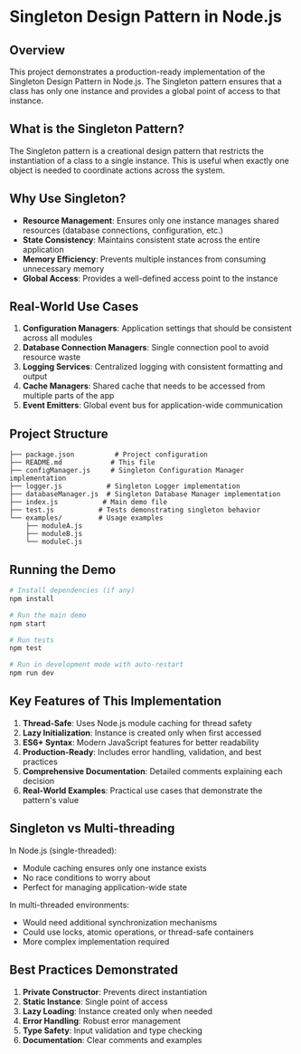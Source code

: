 # Singleton Design Pattern in Node.js

## Overview

This project demonstrates a production-ready implementation of the Singleton Design Pattern in Node.js. The Singleton pattern ensures that a class has only one instance and provides a global point of access to that instance.

## What is the Singleton Pattern?

The Singleton pattern is a creational design pattern that restricts the instantiation of a class to a single instance. This is useful when exactly one object is needed to coordinate actions across the system.

## Why Use Singleton?

- **Resource Management**: Ensures only one instance manages shared resources (database connections, configuration, etc.)
- **State Consistency**: Maintains consistent state across the entire application
- **Memory Efficiency**: Prevents multiple instances from consuming unnecessary memory
- **Global Access**: Provides a well-defined access point to the instance

## Real-World Use Cases

1. **Configuration Managers**: Application settings that should be consistent across all modules
2. **Database Connection Managers**: Single connection pool to avoid resource waste
3. **Logging Services**: Centralized logging with consistent formatting and output
4. **Cache Managers**: Shared cache that needs to be accessed from multiple parts of the app
5. **Event Emitters**: Global event bus for application-wide communication

## Project Structure

```
├── package.json          # Project configuration
├── README.md            # This file
├── configManager.js     # Singleton Configuration Manager implementation
├── logger.js           # Singleton Logger implementation
├── databaseManager.js  # Singleton Database Manager implementation
├── index.js           # Main demo file
├── test.js           # Tests demonstrating singleton behavior
└── examples/         # Usage examples
    ├── moduleA.js
    ├── moduleB.js
    └── moduleC.js
```

## Running the Demo

```bash
# Install dependencies (if any)
npm install

# Run the main demo
npm start

# Run tests
npm test

# Run in development mode with auto-restart
npm run dev
```

## Key Features of This Implementation

1. **Thread-Safe**: Uses Node.js module caching for thread safety
2. **Lazy Initialization**: Instance is created only when first accessed
3. **ES6+ Syntax**: Modern JavaScript features for better readability
4. **Production-Ready**: Includes error handling, validation, and best practices
5. **Comprehensive Documentation**: Detailed comments explaining each decision
6. **Real-World Examples**: Practical use cases that demonstrate the pattern's value

## Singleton vs Multi-threading

In Node.js (single-threaded):
- Module caching ensures only one instance exists
- No race conditions to worry about
- Perfect for managing application-wide state

In multi-threaded environments:
- Would need additional synchronization mechanisms
- Could use locks, atomic operations, or thread-safe containers
- More complex implementation required

## Best Practices Demonstrated

1. **Private Constructor**: Prevents direct instantiation
2. **Static Instance**: Single point of access
3. **Lazy Loading**: Instance created only when needed
4. **Error Handling**: Robust error management
5. **Type Safety**: Input validation and type checking
6. **Documentation**: Clear comments and examples 